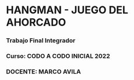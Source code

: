 # HANGMAN - JUEGO DEL AHORCADO

### Trabajo Final Integrador 
### Curso: CODO A CODO INICIAL 2022
### DOCENTE: MARCO AVILA


